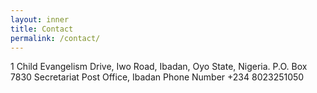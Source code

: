 ```yaml
---
layout: inner
title: Contact
permalink: /contact/
---
```

1 Child Evangelism Drive, Iwo Road, Ibadan, Oyo State, Nigeria. 
P.O. Box 7830 Secretariat Post Office, Ibadan 
Phone Number +234 8023251050

